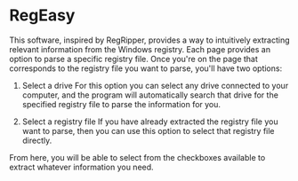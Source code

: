 # RegEasy

This software, inspired by RegRipper, provides a way to intuitively extracting relevant information from the Windows registry. Each page provides an option to parse a specific registry file. Once you're on the page that corresponds to the registry file you want to parse, you'll have two options:

1) Select a drive
For this option you can select any drive connected to your computer, and the program will automatically search that drive for the specified registry file to parse the information for you.

2) Select a registry file
If you have already extracted the registry file you want to parse, then you can use this option to select that registry file directly.

From here, you will be able to select from the checkboxes available to extract whatever information you need.